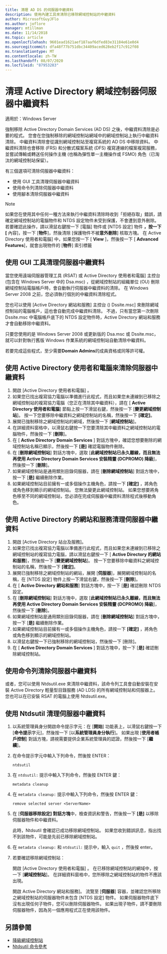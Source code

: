 ```yaml
---
title: 清理 AD DS 的伺服器中繼資料
description: 使用內建工具來清除已移除網域控制站的中繼資料
author: MicrosoftGuyJFlo
ms.author: joflore
manager: mtillman
ms.date: 11/14/2018
ms.topic: article
ms.openlocfilehash: 9601ead1621aef187aaf6dfed83e31184e61e0d4
ms.sourcegitcommit: dfa48f77b751dbc34409aced628eb2f17c912f08
ms.translationtype: MT
ms.contentlocale: zh-TW
ms.lasthandoff: 08/07/2020
ms.locfileid: "87953283"
---
```

# <a name="clean-up-active-directory-domain-controller-server-metadata"></a>清理 Active Directory 網域控制器伺服器中繼資料

適用於：Windows Server

強制移除 Active Directory Domain Services (AD DS) 之後，中繼資料清除是必要的程式。 您會在您強制移除的網域控制站網域中的網域控制站上執行中繼資料清除。 中繼資料清除會從識別網域控制站至複寫系統的 AD DS 中移除資料。 中繼資料清除也會移除 (FRS) 和分散式檔案系統 (DFS) 複寫連線的檔案複寫服務，並嘗試傳輸或轉送任何操作主機 (也稱為彈性單一主機操作或 FSMO) 角色（已淘汰的網域控制站保留）。

有三個選項可清除伺服器中繼資料：

- 使用 GUI 工具清理伺服器中繼資料
- 使用命令列清除伺服器中繼資料
- 使用腳本清除伺服器中繼資料

> [!NOTE]
> 如果您在使用其中任何一種方法來執行中繼資料清除時收到「拒絕存取」錯誤，請確定網域控制站的電腦物件和 NTDS 設定物件未受到保護，不會遭到意外刪除。 若要確認此操作，請以滑鼠右鍵按一下 [電腦] 物件或 [NTDS 設定] 物件 **，按一下 [** 內容]，按一下 [**物件**]，然後清除 [保護物件不被**意外刪除**] 核取方塊。 在 Active Directory 使用者和電腦] 中，如果您按一下 [ **View** ]，然後按一下 [ **Advanced Features**]，就會出現物件的 [**物件**] 索引標籤

## <a name="clean-up-server-metadata-using-gui-tools"></a>使用 GUI 工具清理伺服器中繼資料

當您使用遠端伺服器管理工具 (RSAT) 或 Active Directory 使用者和電腦] 主控台 (包含在 Windows Server 中的 Dsa.msc) ，從網域控制站的組織單位 (OU) 刪除網域控制站電腦帳戶時，會自動執行伺服器中繼資料的清除。 在 Windows Server 2008 之前，您必須執行個別的中繼資料清除程式。

您也可以使用 [Active Directory 網站和服務] 主控台 () Dssite.msc] 來刪除網域控制站的電腦帳戶，這也會自動完成中繼資料清除。 不過，只有當您第一次刪除 Dssite.msc 中電腦帳戶底下的 NTDS 設定物件時，Active Directory 網站和服務才會自動移除中繼資料。

只要您使用的是 Windows Server 2008 或更新版的 Dsa.msc 或 Dssite.msc，就可以針對執行舊版 Windows 作業系統的網域控制站自動清除中繼資料。

若要完成這些程式，至少需要**Domain Admins**的成員資格或同等許可權。

## <a name="clean-up-server-metadata-using-activedirectory-users-and-computers"></a>使用 Active Directory 使用者和電腦來清除伺服器中繼資料

1. 開啟 [Active Directory 使用者和電腦] 。
2. 如果您已找出複寫協力電腦以準備進行此程式，而且如果您未連線到已移除之網域控制站的複寫協力電腦（您正在清除其中繼資料），請在 [ **Active Directory 使用者和電腦**] 節點上按一下滑鼠右鍵，然後按一下 [**變更網域控制站**]。 按一下您要移除中繼資料之網域控制站的名稱，然後按一下 **[確定]**。
3. 展開已強制移除之網域控制站的網域，然後按一下 [**網域控制站**]。
4. 在詳細資料窗格中，以滑鼠右鍵按一下您要清除其中繼資料之網域控制站的電腦物件，然後按一下 [**刪除**]。
5. 在 [ **Active Directory Domain Services** ] 對話方塊中，確認您想要刪除的網域控制站名稱已顯示，然後按一下 **[是]** 確認電腦物件刪除。
6. 在 [**刪除網域控制站**] 對話方塊中，選取 [**此網域控制站已永久離線，而且無法再使用 Active Directory Domain Services 安裝精靈 (DCPROMO) 降級**]，然後按一下 [**刪除**]。
7. 如果網域控制站是通用類別目錄伺服器，請在 [**刪除網域控制站**] 對話方塊中，按一下 [**是]** 繼續刪除作業。
8. 如果網域控制站目前擁有一或多個操作主機角色，請按一下 **[確定]** ，將角色或角色移到顯示的網域控制站。 您無法變更此網域控制站。 如果您想要將角色移至不同的網域控制站，您必須在完成伺服器中繼資料清除程式後移動角色。

## <a name="clean-up-server-metadata-using-activedirectory-sites-and-services"></a>使用 Active Directory 的網站和服務清理伺服器中繼資料

1. 開啟 [Active Directory 站台及服務]。
2. 如果您已找出複寫協力電腦以準備進行此程式，而且如果您未連線到已移除之網域控制站的複寫協力電腦，請以滑鼠右鍵按一下 [ **Active Directory 的網站和服務**]，然後按一下 [**變更網域控制站**]。 按一下您要移除中繼資料之網域控制站的名稱，然後按一下 **[確定]**。
3. 展開已強制移除之網域控制站的網站，展開 [**伺服器**]，展開網域控制站的名稱，在 [NTDS 設定] 物件上按一下滑鼠右鍵，然後按一下 [**刪除**]。
4. 在 [ **Active Directory 網站和服務**] 對話方塊中，按一下 [**是]** 確認刪除 NTDS 設定。
5. 在 [**刪除網域控制站**] 對話方塊中，選取 [**此網域控制站已永久離線，而且無法再使用 Active Directory Domain Services 安裝精靈 (DCPROMO) 降級**]，然後按一下 [**刪除**]。
6. 如果網域控制站是通用類別目錄伺服器，請在 [**刪除網域控制站**] 對話方塊中，按一下 [**是]** 繼續刪除作業。
7. 如果網域控制站目前擁有一或多個操作主機角色，請按一下 **[確定]** ，將角色或角色移到顯示的網域控制站。
8. 以滑鼠右鍵按一下已強制移除的網域控制站，然後按一下 [刪除]。
9. 在 [ **Active Directory Domain Services** ] 對話方塊中，按一下 [**是]** 確認刪除網域控制站。

## <a name="clean-up-server-metadata-using-the-command-line"></a>使用命令列清除伺服器中繼資料

或者，您可以使用 Ntdsutil.exe 來清除中繼資料，該命令列工具會自動安裝在安裝 Active Directory 輕量型目錄服務 (AD LDS) 的所有網域控制站和伺服器上。 您也可以在已安裝 RSAT 的電腦上使用 Ntdsutil.exe。

## <a name="to-clean-up-server-metadata-by-using-ntdsutil"></a>使用 Ntdsutil 清理伺服器中繼資料

1. 以系統管理員身分開啟命令提示字元：在 [**開始**] 功能表上，以滑鼠右鍵按一下 [**命令提示**字元]，然後按一下 [以**系統管理員身分執行**]。 如果出現 [**使用者帳戶控制**] 對話方塊，請視需要提供企業系統管理員的認證，然後按一下 [**繼續**]。
2. 在命令提示字元中輸入下列命令，然後按 ENTER：

   `ntdsutil`

3. 在 `ntdsutil:` 提示中輸入下列命令，然後按 ENTER 鍵：

   `metadata cleanup`

4. 在 `metadata cleanup:` 提示中輸入下列命令，然後按 ENTER 鍵：

   `remove selected server <ServerName>`

5. 在 [**伺服器移除設定] 對話方塊**中，檢查資訊和警告，然後按一下 **[是]** 以移除伺服器物件和中繼資料。

   此時，Ntdsutil 會確認已成功移除網域控制站。 如果您收到錯誤訊息，指出找不到該物件，可能是先前已移除網域控制站。

6. 在 `metadata cleanup:` 和 `ntdsutil:` 提示中，輸入 `quit` ，然後按 enter。

7. 若要確認移除網域控制站：

   開啟 [Active Directory 使用者和電腦] 。 在已移除網域控制站的網域中，按一下 [**網域控制站**]。 在詳細資料窗格中，您所移除之網域控制站的物件不應該出現。

   開啟 Active Directory 網站和服務]。 流覽至 [**伺服器**] 容器，並確認您所移除之網域控制站的伺服器物件未包含 [NTDS 設定] 物件。 如果伺服器物件底下沒有出現任何子物件，您可以刪除伺服器物件。 如果出現子物件，請不要刪除伺服器物件，因為另一個應用程式正在使用該物件。

## <a name="see-also"></a>另請參閱

* [降級網域控制站](Demoting-Domain-Controllers-and-Domains--Level-200-.md)
* [Ntdsutil 命令參考](/previous-versions/windows/it-pro/windows-server-2008-r2-and-2008/cc753343(v=ws.10))
